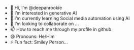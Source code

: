 - 👋 Hi, I’m @deepanrookie
- 👀 I’m interested in generative AI
- 🌱 I’m currently learning Social media automation using AI
- 💞️ I’m looking to collaborate on ...
- 📫 How to reach me through my profile in github
- 😄 Pronouns: He/Him
- ⚡ Fun fact: Smiley Person...

<!---
deepanrookie/deepanrookie is a ✨ special ✨ repository because its `README.md` (this file) appears on your GitHub profile.
You can click the Preview link to take a look at your changes.
--->
